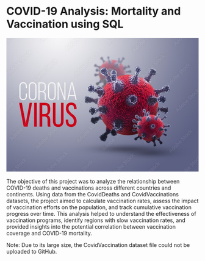 # COVID-19 Analysis: Mortality and Vaccination using SQL

![](covid19.jpg)

The objective of this project was to analyze the relationship between COVID-19 deaths and vaccinations across different countries and continents. Using data from the CovidDeaths and CovidVaccinations datasets, the project aimed to calculate vaccination rates, assess the impact of vaccination efforts on the population, and track cumulative vaccination progress over time. This analysis helped to understand the effectiveness of vaccination programs, identify regions with slow vaccination rates, and provided insights into the potential correlation between vaccination coverage and COVID-19 mortality.

Note: Due to its large size, the CovidVaccination dataset file could not be uploaded to GitHub.
